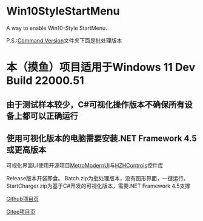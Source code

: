 # Win10StyleStartMenu
A way to enable Win10-Style StartMenu.

P.S.:[Command Version](https://github.com/iXeor/Win10StyleStartMenu/tree/main/Command%20Version)文件夹下面是批处理版本

# 本（摸鱼）项目适用于Windows 11 Dev Build 22000.51
## 由于测试样本较少，C#可视化操作版本不确保所有设备上都可以正确运行
## 使用可视化版本的电脑需要安装.NET Framework 4.5或更高版本

可视化界面UI使用开源项目[MetroModernUI](https://github.com/dennismagno/metroframework-modern-ui)与[HZHControls](http://www.hzhcontrols.com/)控件库

Release版本开袋即食。
Batch.zip为批处理版本，没有图形界面，一键运行。
StartCharger.zip为基于C#开发的可视化版本，需要.NET Framework 4.5支撑

[Github项目页](https://github.com/iXeor/Win10StyleStartMenu)

[Gitee项目页](https://gitee.com/Shirakage/Win10StyleStartMenu/tree/main)
